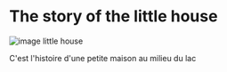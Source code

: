 # The story of the little house

![image little house](/christian-regg-uqX7iLUtuaw-unsplash.jpg)

C'est l'histoire d'une petite maison au milieu du lac
